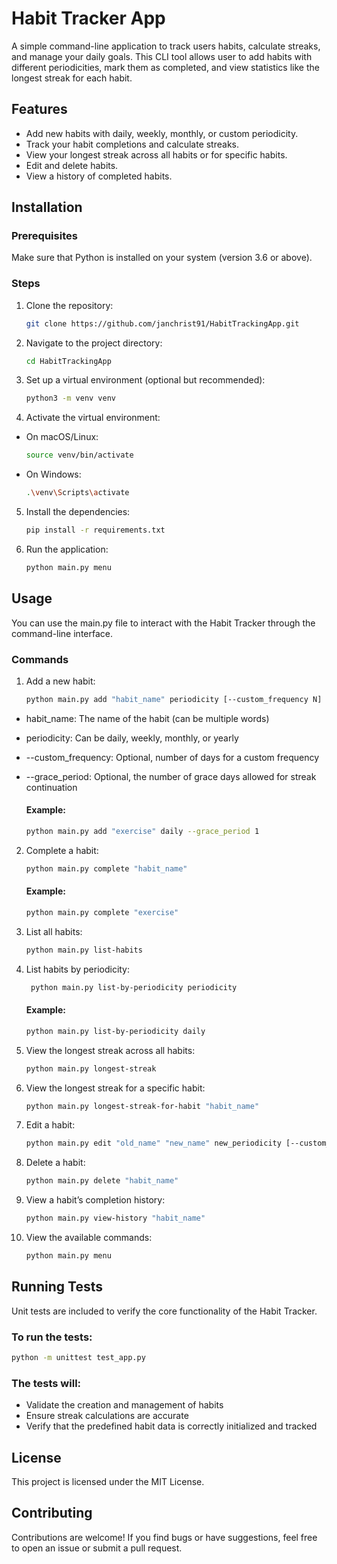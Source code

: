 # Habit Tracker App

A simple command-line application to track users habits, calculate streaks, and manage your daily goals. This CLI tool allows user to add habits with different periodicities, mark them as completed, and view statistics like the longest streak for each habit.

## Features

- Add new habits with daily, weekly, monthly, or custom periodicity.
- Track your habit completions and calculate streaks.
- View your longest streak across all habits or for specific habits.
- Edit and delete habits.
- View a history of completed habits.

## Installation

### Prerequisites

Make sure that Python is installed on your system (version 3.6 or above).

### Steps

1. Clone the repository:
   ```bash
   git clone https://github.com/janchrist91/HabitTrackingApp.git
   ```
   
2. Navigate to the project directory:
   ```bash
   cd HabitTrackingApp
   ```

3. Set up a virtual environment (optional but recommended):
   ```bash
   python3 -m venv venv
   ```

4. Activate the virtual environment:
* On macOS/Linux:
  ```bash
  source venv/bin/activate
  ```
* On Windows:
  ```bash
  .\venv\Scripts\activate
  ```
  
5. Install the dependencies:
   ```bash
   pip install -r requirements.txt
   ```
   
6. Run the application:
   ```bash
   python main.py menu
   ```
   
## Usage
You can use the main.py file to interact with the Habit Tracker through the command-line interface.

### Commands

1. Add a new habit:
   ```bash
   python main.py add "habit_name" periodicity [--custom_frequency N] [--grace_period N]
   ```
* habit_name: The name of the habit (can be multiple words)
* periodicity: Can be daily, weekly, monthly, or yearly
* --custom_frequency: Optional, number of days for a custom frequency
* --grace_period: Optional, the number of grace days allowed for streak continuation

    #### Example:
    ```bash 
    python main.py add "exercise" daily --grace_period 1
    ```

2. Complete a habit:
    ```bash 
   python main.py complete "habit_name" 
   ```
 
     #### Example:
    ```bash 
    python main.py complete "exercise"
   ```
   
3. List all habits:
    ```bash
    python main.py list-habits
   ```
4. List habits by periodicity:
   ```bash
    python main.py list-by-periodicity periodicity
   ```
   #### Example:
    ```bash
   python main.py list-by-periodicity daily
   ```
5. View the longest streak across all habits:
    ```bash
   python main.py longest-streak
   ```
6. View the longest streak for a specific habit:
   ```bash
   python main.py longest-streak-for-habit "habit_name"
   ```
7. Edit a habit:
   ```bash
   python main.py edit "old_name" "new_name" new_periodicity [--custom_frequency N] [--grace_period N]
   ```
8. Delete a habit:
   ```bash 
   python main.py delete "habit_name"
   ```
9. View a habit’s completion history:
    ```bash
   python main.py view-history "habit_name"
   ```
10. View the available commands:
    ```bash
    python main.py menu
    ```
    
## Running Tests
Unit tests are included to verify the core functionality of the Habit Tracker.

### To run the tests:
```bash
python -m unittest test_app.py
```
### The tests will:
* Validate the creation and management of habits
* Ensure streak calculations are accurate
* Verify that the predefined habit data is correctly initialized and tracked

## License
This project is licensed under the MIT License.

## Contributing
Contributions are welcome! If you find bugs or have suggestions, feel free to open an issue or submit a pull request.
